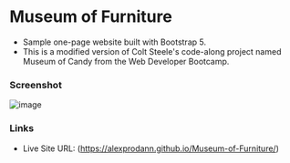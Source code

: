 # Museum of Furniture

- Sample one-page website built with Bootstrap 5. 
- This is a modified version of Colt Steele's code-along project named Museum of Candy from the Web Developer Bootcamp.

### Screenshot
![image](https://github.com/alexprodann/Museum-of-Furniture/assets/100951219/0bcedafc-7a17-4036-8dfc-6cd8dcc451db)

### Links

- Live Site URL: (https://alexprodann.github.io/Museum-of-Furniture/)
